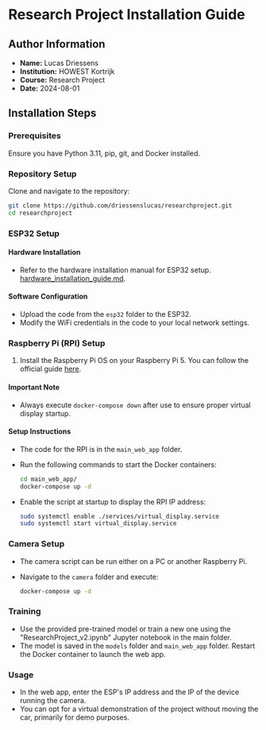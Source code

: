 # Research Project Installation Guide

## Author Information

- **Name:** Lucas Driessens
- **Institution:** HOWEST Kortrijk
- **Course:** Research Project
- **Date:** 2024-08-01

## Installation Steps

### Prerequisites

Ensure you have Python 3.11, pip, git, and Docker installed.

### Repository Setup

Clone and navigate to the repository:

```bash
git clone https://github.com/driessenslucas/researchproject.git
cd researchproject
```

### ESP32 Setup

#### Hardware Installation

- Refer to the hardware installation manual for ESP32 setup. [hardware_installation_guide.md](./hardware_installtion_guide.md).

#### Software Configuration

- Upload the code from the `esp32` folder to the ESP32.
- Modify the WiFi credentials in the code to your local network settings.

### Raspberry Pi (RPI) Setup

1. Install the Raspberry Pi OS on your Raspberry Pi 5. You can follow the official guide [here](https://www.raspberrypi.org/documentation/installation/installing-images/README.md).

#### Important Note

- Always execute `docker-compose down` after use to ensure proper virtual display startup.

#### Setup Instructions

- The code for the RPI is in the `main_web_app` folder.
- Run the following commands to start the Docker containers:

  ```bash
  cd main_web_app/
  docker-compose up -d
  ```

- Enable the script at startup to display the RPI IP address:

  ```bash
  sudo systemctl enable ./services/virtual_display.service
  sudo systemctl start virtual_display.service
  ```

### Camera Setup

- The camera script can be run either on a PC or another Raspberry Pi.
- Navigate to the `camera` folder and execute:

  ```bash
  docker-compose up -d
  ```

### Training

- Use the provided pre-trained model or train a new one using the "ResearchProject_v2.ipynb" Jupyter notebook in the main folder.
- The model is saved in the `models` folder and `main_web_app` folder. Restart the Docker container to launch the web app.

### Usage

- In the web app, enter the ESP's IP address and the IP of the device running the camera.
- You can opt for a virtual demonstration of the project without moving the car, primarily for demo purposes.
